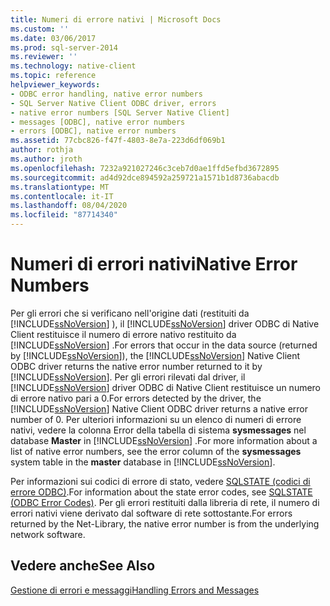 ```yaml
---
title: Numeri di errore nativi | Microsoft Docs
ms.custom: ''
ms.date: 03/06/2017
ms.prod: sql-server-2014
ms.reviewer: ''
ms.technology: native-client
ms.topic: reference
helpviewer_keywords:
- ODBC error handling, native error numbers
- SQL Server Native Client ODBC driver, errors
- native error numbers [SQL Server Native Client]
- messages [ODBC], native error numbers
- errors [ODBC], native error numbers
ms.assetid: 77cbc826-f47f-4803-8e7a-223d6df069b1
author: rothja
ms.author: jroth
ms.openlocfilehash: 7232a921027246c3ceb7d0ae1ffd5efbd3672895
ms.sourcegitcommit: ad4d92dce894592a259721a1571b1d8736abacdb
ms.translationtype: MT
ms.contentlocale: it-IT
ms.lasthandoff: 08/04/2020
ms.locfileid: "87714340"
---
```

# <a name="native-error-numbers"></a><span data-ttu-id="01ad8-102">Numeri di errori nativi</span><span class="sxs-lookup"><span data-stu-id="01ad8-102">Native Error Numbers</span></span>
  <span data-ttu-id="01ad8-103">Per gli errori che si verificano nell'origine dati (restituiti da [!INCLUDE[ssNoVersion](../../includes/ssnoversion-md.md)] ), il [!INCLUDE[ssNoVersion](../../includes/ssnoversion-md.md)] driver ODBC di Native Client restituisce il numero di errore nativo restituito da [!INCLUDE[ssNoVersion](../../includes/ssnoversion-md.md)] .</span><span class="sxs-lookup"><span data-stu-id="01ad8-103">For errors that occur in the data source (returned by [!INCLUDE[ssNoVersion](../../includes/ssnoversion-md.md)]), the [!INCLUDE[ssNoVersion](../../includes/ssnoversion-md.md)] Native Client ODBC driver returns the native error number returned to it by [!INCLUDE[ssNoVersion](../../includes/ssnoversion-md.md)].</span></span> <span data-ttu-id="01ad8-104">Per gli errori rilevati dal driver, il [!INCLUDE[ssNoVersion](../../includes/ssnoversion-md.md)] driver ODBC di Native Client restituisce un numero di errore nativo pari a 0.</span><span class="sxs-lookup"><span data-stu-id="01ad8-104">For errors detected by the driver, the [!INCLUDE[ssNoVersion](../../includes/ssnoversion-md.md)] Native Client ODBC driver returns a native error number of 0.</span></span> <span data-ttu-id="01ad8-105">Per ulteriori informazioni su un elenco di numeri di errore nativi, vedere la colonna Error della tabella di sistema **sysmessages** nel database **Master** in [!INCLUDE[ssNoVersion](../../includes/ssnoversion-md.md)] .</span><span class="sxs-lookup"><span data-stu-id="01ad8-105">For more information about a list of native error numbers, see the error column of the **sysmessages** system table in the **master** database in [!INCLUDE[ssNoVersion](../../includes/ssnoversion-md.md)].</span></span>  
  
 <span data-ttu-id="01ad8-106">Per informazioni sui codici di errore di stato, vedere [SQLSTATE &#40;codici di errore ODBC&#41;](sqlstate-odbc-error-codes.md).</span><span class="sxs-lookup"><span data-stu-id="01ad8-106">For information about the state error codes, see [SQLSTATE &#40;ODBC Error Codes&#41;](sqlstate-odbc-error-codes.md).</span></span> <span data-ttu-id="01ad8-107">Per gli errori restituiti dalla libreria di rete, il numero di errori nativi viene derivato dal software di rete sottostante.</span><span class="sxs-lookup"><span data-stu-id="01ad8-107">For errors returned by the Net-Library, the native error number is from the underlying network software.</span></span>  
  
## <a name="see-also"></a><span data-ttu-id="01ad8-108">Vedere anche</span><span class="sxs-lookup"><span data-stu-id="01ad8-108">See Also</span></span>  
 [<span data-ttu-id="01ad8-109">Gestione di errori e messaggi</span><span class="sxs-lookup"><span data-stu-id="01ad8-109">Handling Errors and Messages</span></span>](handling-errors-and-messages.md)  
  
  
